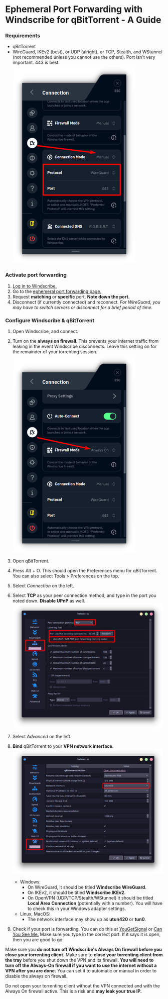 # Ephemeral Port Forwarding with Windscribe for qBitTorrent - A Guide

### Requirements

* qBitTorrent
* WireGuard, IKEv2 (best), or UDP (alright), or TCP, Stealth, and WStunnel (not recommended unless you cannot use the others). Port isn't very important. 443 is best. \
![](Images/Protocol.png)

### Activate port forwarding

1. [Log in to Windscribe.](https://windscribe.com/login)
2. Go to the [ephemeral port forwarding page.](https://windscribe.com/myaccount#porteph)
3. Request **matching** or **specific** port. **Note down the port.**
4. Disconnect (if currently connected) and reconnect. *For WireGuard, you may have to switch servers or disconnect for a brief period of time.*

### Configure Windscribe & qBitTorrent

1. Open Windscribe, and connect.
2. Turn on the **always on firewall**. This prevents your internet traffic from leaking in the event Windscribe disconnects. Leave this setting on for the remainder of your torrenting session. \
![](Images/AlwaysOn.png)
3. Open qBitTorrent.
4. Press Alt + O. This should open the Preferences menu for qBitTorrent. You can also select Tools > Preferences on the top.
5. Select *Connection* on the left.
6. Select **TCP** as your peer connection method, and type in the port you noted down. **Disable UPnP** as well. \
![](Images/Port.png)
7. Select *Advanced* on the left.
8. **Bind** qBitTorrent to your **VPN network interface**. \
![](Images/Interface.png)
    * Windows:
         * On WireGuard, it should be titled **Windscribe WireGuard**.
         * On IKEv2, it should be titled **Windscribe IKEv2**.
         * On OpenVPN (UDP/TCP/Stealth/WStunnel) it should be titled **Local Area Connection** (potentially with a number). You will have to check this in your Windows adapter settings. 
    * Linux, MacOS:
         * The network interface may show up as **utun420** or **tun0**.

9. Check if your port is forwarding. You can do this at [YouGetSignal](https://www.yougetsignal.com/tools/open-ports/) or [Can You See Me.](https://canyouseeme.org/) Make sure you type in the correct port. If it says it is open, then you are good to go.

Make sure you **do not turn off Windscribe's Always On firewall before you close your torrenting client.** Make sure to **close your torrenting client from the tray** before you shut down the VPN and its firewall. **You will need to turn off the Always-On firewall if you want to use the internet without a VPN after you are done.** You can set it to automatic or manual in order to disable the always on firewall.

Do not open your torrenting client without the VPN connected and with the Always On firewall active. This is a risk and **may leak your true IP.**
